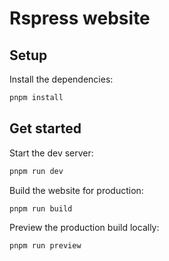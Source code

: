 # Rspress website

## Setup

Install the dependencies:

```bash
pnpm install
```

## Get started

Start the dev server:

```bash
pnpm run dev
```

Build the website for production:

```bash
pnpm run build
```

Preview the production build locally:

```bash
pnpm run preview
```
